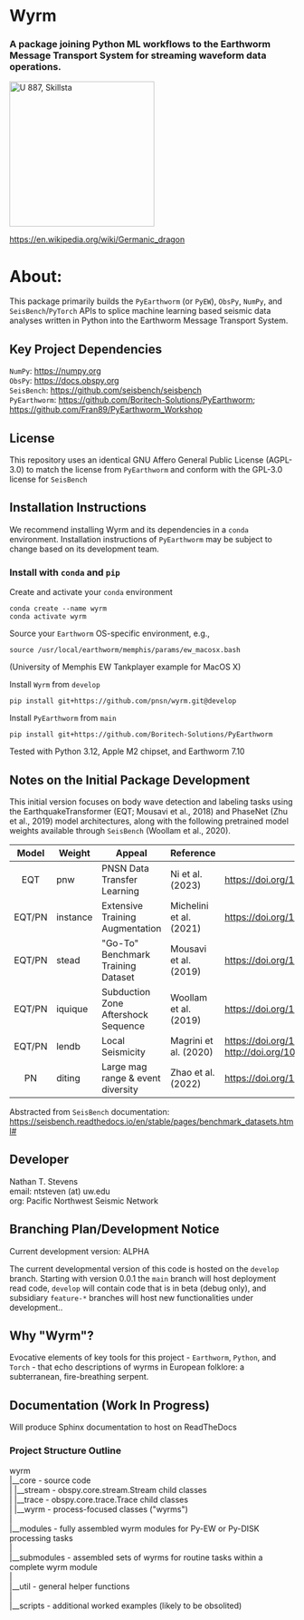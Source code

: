# Wyrm
### A package joining Python ML workflows to the Earthworm Message Transport System for streaming waveform data operations.
<a title="Richard Dybeck, Public domain, via Wikimedia Commons" href="https://commons.wikimedia.org/wiki/File:U_887,_Skillsta.jpg"><img width="256" alt="U 887, Skillsta" src="https://upload.wikimedia.org/wikipedia/commons/thumb/d/d1/U_887%2C_Skillsta.jpg/256px-U_887%2C_Skillsta.jpg"></a>

https://en.wikipedia.org/wiki/Germanic_dragon
# About:  
This package primarily builds the `PyEarthworm` (or `PyEW`), `ObsPy`, `NumPy`, and `SeisBench`/`PyTorch` APIs to splice machine learning based seismic data analyses written in Python into the Earthworm Message Transport System.  

## Key Project Dependencies
`NumPy`: https://numpy.org  
`ObsPy`: https://docs.obspy.org  
`SeisBench`: https://github.com/seisbench/seisbench  
`PyEarthworm`: https://github.com/Boritech-Solutions/PyEarthworm; https://github.com/Fran89/PyEarthworm_Workshop  

## License
This repository uses an identical GNU Affero General Public License (AGPL-3.0) to match the license from `PyEarthworm` and conform with the GPL-3.0 license for `SeisBench`

## Installation Instructions  

We recommend installing Wyrm and its dependencies in a `conda` environment. Installation instructions of `PyEarthworm` may be subject to change based on its development team.

### Install with `conda` and `pip`
Create and activate your `conda` environment  
```
conda create --name wyrm  
conda activate wyrm  
```
Source your `Earthworm` OS-specific environment, e.g.,  
```
source /usr/local/earthworm/memphis/params/ew_macosx.bash
```
(University of Memphis EW Tankplayer example for MacOS X)  


Install `Wyrm` from `develop`  
```
pip install git+https://github.com/pnsn/wyrm.git@develop
```  
Install `PyEarthworm` from `main`  
```
pip install git+https://github.com/Boritech-Solutions/PyEarthworm
```  

Tested with Python 3.12, Apple M2 chipset, and Earthworm 7.10  

## Notes on the Initial Package Development
This initial version focuses on body wave detection and labeling tasks using the EarthquakeTransformer (EQT; Mousavi et al., 2018) and PhaseNet (Zhu et al., 2019) model architectures, along with the following pretrained model weights available through `SeisBench` (Woollam et al., 2020).

| Model  | Weight   | Appeal                              | Reference               | DOI |
|:------:| -------- | ----------------------------------- | ----------------------- | ------ |
| EQT    | pnw      | PNSN Data Transfer Learning         | Ni et al. (2023)        | https://doi.org/10.26443/seismica.v2i1.368 |
| EQT/PN | instance | Extensive Training Augmentation     | Michelini et al. (2021) | https://doi.org/10.13127/INSTANCE |
| EQT/PN | stead    | "Go-To" Benchmark Training Dataset  | Mousavi et al. (2019)   | https://doi.org/10.1109/ACCESS.2019.2947848 |
| EQT/PN | iquique  | Subduction Zone Aftershock Sequence | Woollam et al. (2019)   | https://doi.org/10.1785/0220180312 |
| EQT/PN | lendb    | Local Seismicity                    | Magrini et al. (2020)   | https://doi.org/10.1016/j.aiig.2020.04.001; http://doi.org/10.5281/zenodo.3648232 |
| PN     | diting   | Large mag range & event diversity   | Zhao et al. (2022)      | https://doi.org/10.1016/j.eqs.2022.01.022 |  

Abstracted from `SeisBench` documentation: https://seisbench.readthedocs.io/en/stable/pages/benchmark_datasets.html#  

## Developer  
Nathan T. Stevens  
email: ntsteven (at) uw.edu  
org: Pacific Northwest Seismic Network

## Branching Plan/Development Notice  

Current development version: ALPHA 

The current developmental version of this code is hosted on the `develop` branch. Starting with version 0.0.1 the `main` branch will host deployment read code, `develop` will contain code that is in beta (debug only), and subsidiary `feature-*` branches will host new functionalities under development..  

## Why "Wyrm"?  
Evocative elements of key tools for this project - `Earthworm`, `Python`, and `Torch` - that echo descriptions of wyrms in European folklore: a subterranean, fire-breathing serpent.  

## Documentation (Work In Progress)  
Will produce Sphinx documentation to host on ReadTheDocs


### Project Structure Outline  
wyrm  
|__core - source code  
|  |__stream     - obspy.core.stream.Stream child classes  
|  |__trace      - obspy.core.trace.Trace child classes  
|  |__wyrm       - process-focused classes ("wyrms")  
|  
|__modules - fully assembled wyrm modules for Py-EW or Py-DISK processing tasks    
|  
|__submodules - assembled sets of wyrms for routine tasks within a complete wyrm module  
|  
|__util - general helper functions  
|  
|__scripts    - additional worked examples (likely to be obsolited)  

